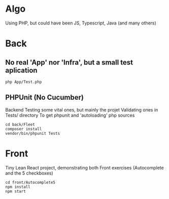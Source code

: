 # Algo
Using PHP, but could have been JS, Typescript, Java (and many others)

# Back

## No real 'App' nor 'Infra', but a small test aplication
    php App/Test.php

## PHPUnit (No Cucumber)
Backend Testing
some vital ones, but mainly the projet Validating ones
in Tests/ directory
To get phpunit
and 'autoloading' php sources

    cd back/Fleet
    composer install
    vendor/bin/phpunit Tests
    
# Front
Tiny Lean React project, demonstrating both Front exercises (Autocomplete and the 5 checkboxes)

    cd front/Autocomplete5
    npm install
    npm start


